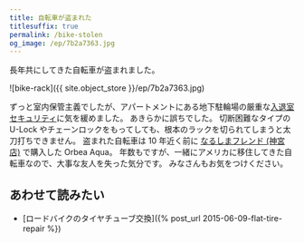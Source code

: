 ```yaml
---
title: 自転車が盗まれた
titlesuffix: true
permalink: /bike-stolen
og_image: /ep/7b2a7363.jpg
---
```


長年共にしてきた自転車が盗まれました。

![bike-rack]({{ site.object_store }}/ep/7b2a7363.jpg)


ずっと室内保管主義でしたが、アパートメントにある地下駐輪場の厳重な[入退室セキュリティ](https://twitter.com/tmaesaka/status/1042482700274130944)に気を緩めました。
あきらかに誤ちでした。
切断困難なタイプの U-Lock やチェーンロックをもってしても、根本のラックを切られてしまうと太刀打ちできません。
盗まれた自転車は 10 年近く前に [なるしまフレンド (神宮店)](http://www.nalsimafrend.jp/shop/jingu.html) で購入した Orbea Aqua。
年数もですが、一緒にアメリカに移住してきた自転車なので、大事な友人を失った気分です。
みなさんもお気をつけください。

## あわせて読みたい

- [ロードバイクのタイヤチューブ交換]({% post_url 2015-06-09-flat-tire-repair %})
